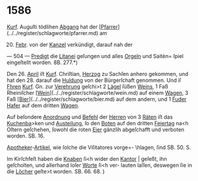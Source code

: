 # 1586

[Kurf](../../register/worte/kurf.md). Auguſti tödlihen [Abgang](../../register/worte/abgang.md) hat der [[Pfarrer](../../register/worte/pfarrer.md)](../../register/schlagworte/pfarrer.md) am

20. [Febr](../../register/worte/febr.md). von der [Kanzel](../../register/worte/kanzel.md) verkündigt, darauf nah der


— 504 —
[Predigt](../../register/worte/predigt.md) die [Litanei](../../register/worte/litanei.md) geſungen und alles [Orgeln](../../register/worte/orgeln.md) und Saitèn=
ſpiel eingeſtellt worden. 8B. 277.*)

Den 26. [April](../../register/worte/april.md) iſt [Kurf](../../register/worte/kurf.md). Chriſtian, [Herzog](../../register/worte/herzog.md) zu Sachſen
anhero gekommen, und hat den 28. darauf die [Huldung](../../register/worte/huldung.md)
von der Bürgerſchaft genommen. Und iſ [Fhren](../../register/worte/fhren.md) [Kurf](../../register/worte/kurf.md). Gn.
zur [Verehrung](../../register/worte/verehrung.md) geſchi>t 2 [Lägel](../../register/worte/lägel.md) ſüßen [Weins](../../register/worte/weins.md), 1 Faß
Rheiniſcher [[Wein](../../register/worte/wein.md)](../../register/schlagworte/wein.md) auf einem [Wagen](../../register/worte/wagen.md), 3 Faß [[Bier](../../register/worte/bier.md)](../../register/schlagworte/bier.md) auf dem
andern, und 1 [Fuder](../../register/worte/fuder.md) [Hafer](../../register/worte/hafer.md) auf dem dritten [Wagen](../../register/worte/wagen.md).

Auf beſondere [Anordnung](../../register/worte/anordnung.md) und [Befehl](../../register/worte/befehl.md) der [Herren](../../register/worte/herren.md) von
3 [Räten](../../register/worte/räten.md) iſt das [Kuchenba](../../register/worte/kuchenba.md)>ken und [Austeilung](../../register/worte/austeilung.md), ſo den
[Boten](../../register/worte/boten.md) auf den dritten [Feiertag](../../register/worte/feiertag.md) na<h Oſtern geſchehen,
ſowohl die roten [Eier](../../register/worte/eier.md) gänzlih abgeſchafft und verboten
worden. SB. 16.

[Apotheker](../../register/worte/apotheker.md)-[Artikel](../../register/worte/artikel.md), wie ſolche die Viſitatores vorge=-
\hlagen, ſind SB. 50. S.

Im Kirſchfeſt haben die [Knaben](../../register/worte/knaben.md) ſi<h wider den [Kantor](../../register/worte/kantor.md) |
geſeßt, ihn geſcholten, und allerhand loſer [Worte](../../register/worte/worte.md) ſi<h ver-
lauten laſſen, deswegen ſie in die [Löcher](../../register/worte/löcher.md) geſte>t worden.
SB. 66. 68. )
